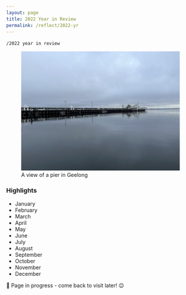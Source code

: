 ```yaml
---
layout: page
title: 2022 Year in Review
permalink: /reflect/2022-yr
---
```


`/2022 year in review`

<figure>
<img src="/assets/2022-10-geelong.jpg" alt="A pier in Geelong">
<figcaption>A view of a pier in Geelong</figcaption>
</figure>

### Highlights

- January
- February
- March
- April
- May
- June
- July
- August
- September
- October
- November
- December

🚧 Page in progress - come back to visit later! 😉 

<style>
  .wrapper {
    max-width: 58em;
  }
</style>